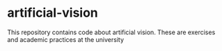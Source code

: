 # artificial-vision
This repository contains code about artificial vision. These are exercises and academic practices at the university
